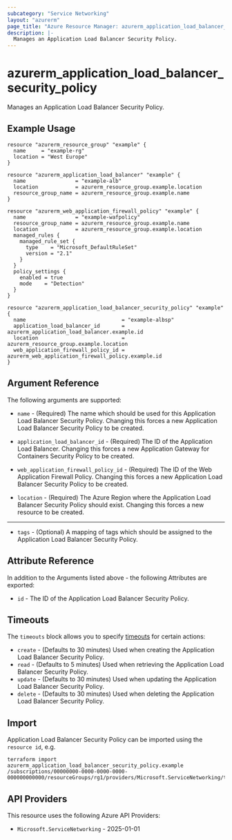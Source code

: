 ```yaml
---
subcategory: "Service Networking"
layout: "azurerm"
page_title: "Azure Resource Manager: azurerm_application_load_balancer_security_policy"
description: |-
  Manages an Application Load Balancer Security Policy.
---
```


# azurerm_application_load_balancer_security_policy

Manages an Application Load Balancer Security Policy.

## Example Usage

```hcl
resource "azurerm_resource_group" "example" {
  name     = "example-rg"
  location = "West Europe"
}

resource "azurerm_application_load_balancer" "example" {
  name                = "example-alb"
  location            = azurerm_resource_group.example.location
  resource_group_name = azurerm_resource_group.example.name
}

resource "azurerm_web_application_firewall_policy" "example" {
  name                = "example-wafpolicy"
  resource_group_name = azurerm_resource_group.example.name
  location            = azurerm_resource_group.example.location
  managed_rules {
    managed_rule_set {
      type    = "Microsoft_DefaultRuleSet"
      version = "2.1"
    }
  }
  policy_settings {
    enabled = true
    mode    = "Detection"
  }
}

resource "azurerm_application_load_balancer_security_policy" "example" {
  name                               = "example-albsp"
  application_load_balancer_id       = azurerm_application_load_balancer.example.id
  location                           = azurerm_resource_group.example.location
  web_application_firewall_policy_id = azurerm_web_application_firewall_policy.example.id
}
```

## Argument Reference

The following arguments are supported:

* `name` - (Required) The name which should be used for this Application Load Balancer Security Policy. Changing this forces a new Application Load Balancer Security Policy to be created.

* `application_load_balancer_id` - (Required) The ID of the Application Load Balancer. Changing this forces a new Application Gateway for Containers Security Policy to be created.

* `web_application_firewall_policy_id` - (Required) The ID of the Web Application Firewall Policy. Changing this forces a new Application Load Balancer Security Policy to be created.

* `location` - (Required) The Azure Region where the Application Load Balancer Security Policy should exist. Changing this forces a new resource to be created.

---

* `tags` - (Optional) A mapping of tags which should be assigned to the Application Load Balancer Security Policy.

## Attribute Reference

In addition to the Arguments listed above - the following Attributes are exported:

* `id` - The ID of the Application Load Balancer Security Policy.

## Timeouts

The `timeouts` block allows you to specify [timeouts](https://developer.hashicorp.com/terraform/language/resources/configure#define-operation-timeouts) for certain actions:

* `create` - (Defaults to 30 minutes) Used when creating the Application Load Balancer Security Policy.
* `read` - (Defaults to 5 minutes) Used when retrieving the Application Load Balancer Security Policy.
* `update` - (Defaults to 30 minutes) Used when updating the Application Load Balancer Security Policy.
* `delete` - (Defaults to 30 minutes) Used when deleting the Application Load Balancer Security Policy.

## Import

Application Load Balancer Security Policy can be imported using the `resource id`, e.g.

```shell
terraform import azurerm_application_load_balancer_security_policy.example /subscriptions/00000000-0000-0000-0000-000000000000/resourceGroups/rg1/providers/Microsoft.ServiceNetworking/trafficControllers/alb/securityPolicies/sp1
```

## API Providers
<!-- This section is generated, changes will be overwritten -->
This resource uses the following Azure API Providers:

* `Microsoft.ServiceNetworking` - 2025-01-01
